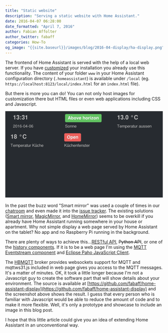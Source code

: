 ```yaml
---
title: "Static website"
description: "Serving a static website with Home Assistant."
date: 2016-04-07 06:28:00
date_formatted: "April 7, 2016"
author: Fabian Affolter
author_twitter: fabaff
categories: How-To
og_image: "{{site.baseurl}}/images/blog/2016-04-display/ha-display.png"
---
```


The frontend of Home Assistant is served with the help of a local web server. If you have [customized](/getting-started/devices/#customizing-devices-and-services) your installation you already use this functionality. The content of your folder `www` in your Home Assistant configuration directory (`.homeassistant`) is available under `/local` (eg. `https://localhost:8123/local/index.html` for an `index.html` file).

But there is more you can do! You can not only host images for customization there but HTML files or even web applications including CSS and Javascript. 

<p class='img'>
<img src='/images/blog/2016-04-display/ha-display.png' />
</p>

<!--more-->

In the past the buzz word "Smart mirror" was used a couple of times in our [chatroom](https://discord.gg/c5DvZ4e) and even made it into the [issue tracker](https://github.com/home-assistant/home-assistant/issues/1392). The existing solutions ([Smart mirror](https://docs.smart-mirror.io/), [MagicMirror](https://michaelteeuw.nl/tagged/magicmirror), and [HomeMirror](https://github.com/HannahMitt/HomeMirror)) seems to be overkill if you already have Home Assistant running somewhere in your house or apartment. Why not simple display a web page served by Home Assistant on the tablet? No app and no Raspberry Pi running in the background.

There are plenty of ways to achieve this...[RESTful API](/developers/rest_api/), ~~Python API~~, or one of the [history components](/integrations/#history). If it is to be a web page I'm using the [MQTT Eventstream component](/integrations/mqtt_eventstream/) and [Eclipse Paho JavaScript Client](https://www.eclipse.org/paho/clients/js/).

The [HBMQTT](https://pypi.org/pypi/hbmqtt) broker provides websockets support for MQTT and mqttws31.js included in web page gives you access to the MQTT messages. It's a matter of minutes. OK, it took a little longer because I'm not a Javascript guy to create the software part that will show details about your environment. The source is available at [https://github.com/fabaff/home-assistant-display](https://github.com/fabaff/home-assistant-display) and the screenshot above shows the result. I guess that every person who is familiar with Javascript would be able to reduce the amount of code and to make it more flexible. Well, it's only a prototype and showcase to include an image in this blog post. 

I hope that this little article could give you an idea of extending Home Assistant in an unconventional way.
